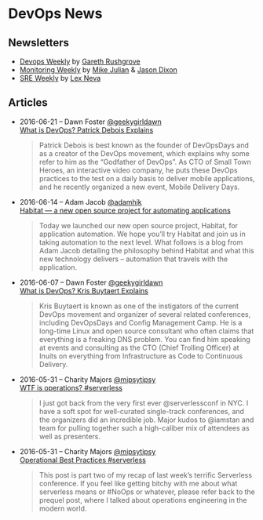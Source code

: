 DevOps News
===========

## Newsletters ##
- [Devops Weekly](http://www.devopsweekly.com/) by [Gareth Rushgrove](https://twitter.com/garethr)
- [Monitoring Weekly](http://weekly.monitoring.love/) by [Mike Julian](https://twitter.com/mike_julian) & [Jason Dixon](https://twitter.com/obfuscurity)
- [SRE Weekly](https://sreweekly.com/) by [Lex Neva](Newsletters://sreweekly.com/bio/)

## Articles ##

- 2016-06-21 – Dawn Foster [@geekygirldawn](https://twitter.com/geekygirldawn)  
  [What is DevOps? Patrick Debois Explains](https://www.linux.com/blog/what-devops-patrick-debois-explains)

  > Patrick Debois is best known as the founder of DevOpsDays and as a creator of the DevOps movement, which explains why some refer to him as the “Godfather of DevOps”. As CTO of Small Town Heroes, an interactive video company, he puts these DevOps practices to the test on a daily basis to deliver mobile applications, and he recently organized a new event, Mobile Delivery Days.

- 2016-06-14 – Adam Jacob [@adamhjk](https://twitter.com/adamhjk)  
  [Habitat — a new open source project for automating applications](https://www.chef.io/blog/2016/06/14/introducing-habitat/)

  > Today we launched our new open source project, Habitat, for application automation. We hope you’ll try Habitat and join us in taking automation to the next level. What follows is a blog from Adam Jacob detailing the philosophy behind Habitat and what this new technology delivers – automation that travels with the application.

- 2016-06-07 – Dawn Foster [@geekygirldawn](https://twitter.com/geekygirldawn)  
  [What is DevOps? Kris Buytaert Explains](https://www.linux.com/blog/what-devops-kris-buytaert-explains)

  > Kris Buytaert is known as one of the instigators of the current DevOps movement and organizer of several related conferences, including DevOpsDays and Config Management Camp. He is a long-time Linux and open source consultant who often claims that everything is a freaking DNS problem. You can find him speaking at events and consulting as the CTO (Chief Trolling Officer) at Inuits on everything from Infrastructure as Code to Continuous Delivery.

- 2016-05-31 – Charity Majors [@mipsytipsy](https://twitter.com/mipsytipsy)  
  [WTF is operations? #serverless](https://charity.wtf/2016/05/31/wtf-is-operations-serverless/)

  > I just got back from the very first ever @serverlessconf in NYC.  I have a soft spot for well-curated single-track conferences, and the organizers did an incredible job.  Major kudos to @iamstan and team for pulling together such a high-caliber mix of attendees as well as presenters.

- 2016-05-31 – Charity Majors [@mipsytipsy](https://twitter.com/mipsytipsy)  
  [Operational Best Practices #serverless](https://charity.wtf/2016/05/31/operational-best-practices-serverless/)

  > This post is part two of my recap of last week’s terrific Serverless conference.  If you feel like getting bitchy with me about what serverless means or #NoOps or whatever, please refer back to the prequel post, where I talked about operations engineering in the modern world.
